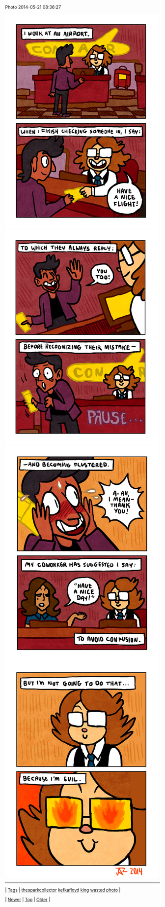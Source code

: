 <!--
title: Photo 2014-05-21 08
date: 2020-06-28T15:27:00.291Z
tags: thesparkcollector, kefkafloyd, king, wasted, photo
-->


Photo 2014-05-21 08:36:27

![](86391545206-0.jpg)
![](86391545206-1.jpg)
![](86391545206-2.jpg)
![](86391545206-3.jpg)

<!--BOTTOM-POST-NAVIGATION-->
---

| [Tags](tags.md) | [thesparkcollector](tag-thesparkcollector.md) [kefkafloyd](tag-kefkafloyd.md) [king](tag-king.md) [wasted](tag-wasted.md) [photo](tag-photo.md) |

| [Newer](86375623480.md) | [Top](index.md) | [Older](86401475034.md) |